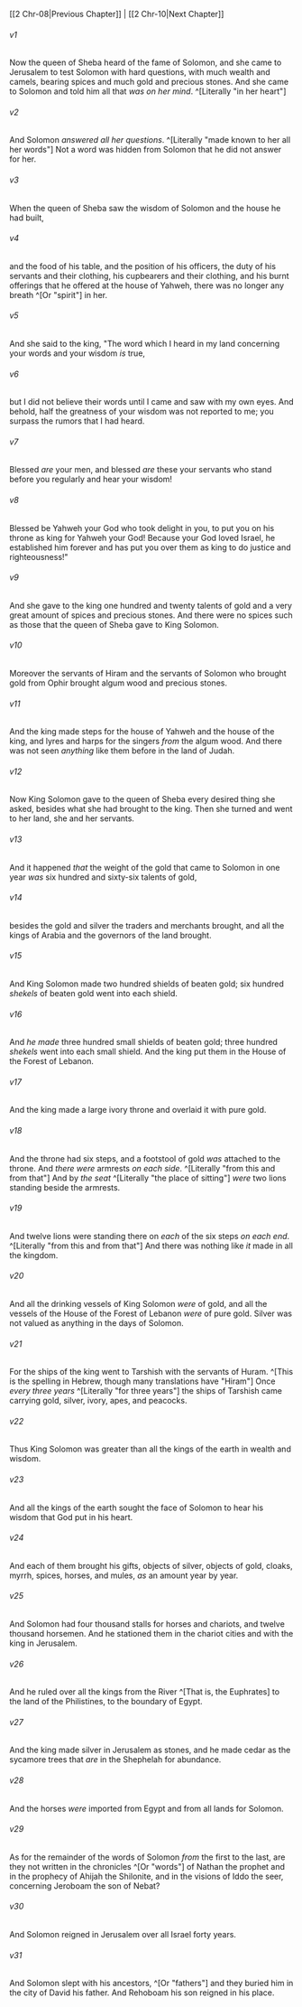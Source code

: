 ﻿---
aliases:
  - 2 Chronicles 9
---

[[2 Chr-08|Previous Chapter]] | [[2 Chr-10|Next Chapter]]

###### v1
Now the queen of Sheba heard of the fame of Solomon, and she came to Jerusalem to test Solomon with hard questions, with much wealth and camels, bearing spices and much gold and precious stones. And she came to Solomon and told him all that _was_ _on her mind_. ^[Literally "in her heart"]

###### v2
And Solomon _answered all her questions_. ^[Literally "made known to her all her words"] Not a word was hidden from Solomon that he did not answer for her.

###### v3
When the queen of Sheba saw the wisdom of Solomon and the house he had built,

###### v4
and the food of his table, and the position of his officers, the duty of his servants and their clothing, his cupbearers and their clothing, and his burnt offerings that he offered at the house of Yahweh, there was no longer any breath ^[Or "spirit"] in her.

###### v5
And she said to the king, "The word which I heard in my land concerning your words and your wisdom _is_ true,

###### v6
but I did not believe their words until I came and saw with my own eyes. And behold, half the greatness of your wisdom was not reported to me; you surpass the rumors that I had heard.

###### v7
Blessed _are_ your men, and blessed _are_ these your servants who stand before you regularly and hear your wisdom!

###### v8
Blessed be Yahweh your God who took delight in you, to put you on his throne as king for Yahweh your God! Because your God loved Israel, he established him forever and has put you over them as king to do justice and righteousness!"

###### v9
And she gave to the king one hundred and twenty talents of gold and a very great amount of spices and precious stones. And there were no spices such as those that the queen of Sheba gave to King Solomon.

###### v10
Moreover the servants of Hiram and the servants of Solomon who brought gold from Ophir brought algum wood and precious stones.

###### v11
And the king made steps for the house of Yahweh and the house of the king, and lyres and harps for the singers _from_ the algum wood. And there was not seen _anything_ like them before in the land of Judah.

###### v12
Now King Solomon gave to the queen of Sheba every desired thing she asked, besides what she had brought to the king. Then she turned and went to her land, she and her servants.

###### v13
And it happened _that_ the weight of the gold that came to Solomon in one year _was_ six hundred and sixty-six talents of gold,

###### v14
besides the gold and silver the traders and merchants brought, and all the kings of Arabia and the governors of the land brought.

###### v15
And King Solomon made two hundred shields of beaten gold; six hundred _shekels_ of beaten gold went into each shield.

###### v16
And _he made_ three hundred small shields of beaten gold; three hundred _shekels_ went into each small shield. And the king put them in the House of the Forest of Lebanon.

###### v17
And the king made a large ivory throne and overlaid it with pure gold.

###### v18
And the throne had six steps, and a footstool of gold _was_ attached to the throne. And _there were_ armrests _on each side_. ^[Literally "from this and from that"] And by _the seat_ ^[Literally "the place of sitting"] _were_ two lions standing beside the armrests.

###### v19
And twelve lions were standing there on _each_ of the six steps _on each end_. ^[Literally "from this and from that"] And there was nothing like _it_ made in all the kingdom.

###### v20
And all the drinking vessels of King Solomon _were_ of gold, and all the vessels of the House of the Forest of Lebanon _were_ of pure gold. Silver was not valued as anything in the days of Solomon.

###### v21
For the ships of the king went to Tarshish with the servants of Huram. ^[This is the spelling in Hebrew, though many translations have "Hiram"] Once _every three years_ ^[Literally "for three years"] the ships of Tarshish came carrying gold, silver, ivory, apes, and peacocks.

###### v22
Thus King Solomon was greater than all the kings of the earth in wealth and wisdom.

###### v23
And all the kings of the earth sought the face of Solomon to hear his wisdom that God put in his heart.

###### v24
And each of them brought his gifts, objects of silver, objects of gold, cloaks, myrrh, spices, horses, and mules, _as_ an amount year by year.

###### v25
And Solomon had four thousand stalls for horses and chariots, and twelve thousand horsemen. And he stationed them in the chariot cities and with the king in Jerusalem.

###### v26
And he ruled over all the kings from the River ^[That is, the Euphrates] to the land of the Philistines, to the boundary of Egypt.

###### v27
And the king made silver in Jerusalem as stones, and he made cedar as the sycamore trees that _are_ in the Shephelah for abundance.

###### v28
And the horses _were_ imported from Egypt and from all lands for Solomon.

###### v29
As for the remainder of the words of Solomon _from_ the first to the last, are they not written in the chronicles ^[Or "words"] of Nathan the prophet and in the prophecy of Ahijah the Shilonite, and in the visions of Iddo the seer, concerning Jeroboam the son of Nebat?

###### v30
And Solomon reigned in Jerusalem over all Israel forty years.

###### v31
And Solomon slept with his ancestors, ^[Or "fathers"] and they buried him in the city of David his father. And Rehoboam his son reigned in his place.
